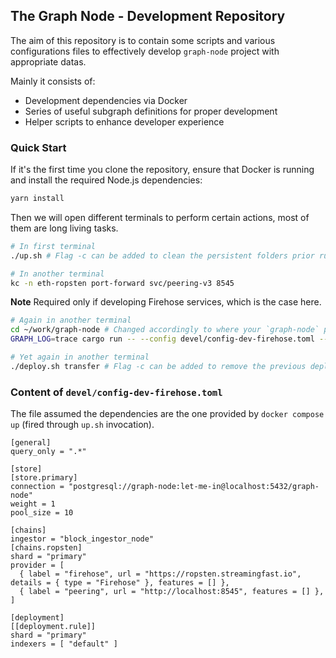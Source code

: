 ## The Graph Node - Development Repository

The aim of this repository is to contain some scripts and various configurations files
to effectively develop `graph-node` project with appropriate datas.

Mainly it consists of:

- Development dependencies via Docker
- Series of useful subgraph definitions for proper development
- Helper scripts to enhance developer experience

### Quick Start

If it's the first time you clone the repository, ensure that Docker is running and install
the required Node.js dependencies:

```bash
yarn install
```

Then we will open different terminals to perform certain actions, most of them are long living
tasks.

```bash
# In first terminal
./up.sh # Flag -c can be added to clean the persistent folders prior running Postgres, IPFS and any similar required services
```

```bash
# In another terminal
kc -n eth-ropsten port-forward svc/peering-v3 8545
```

**Note** Required only if developing Firehose services, which is the case here.

```bash
# Again in another terminal
cd ~/work/graph-node # Changed accordingly to where your `graph-node` project is
GRAPH_LOG=trace cargo run -- --config devel/config-dev-firehose.toml --ipfs "localhost:5001"
```

```bash
# Yet again in another terminal
./deploy.sh transfer # Flag -c can be added to remove the previous deployment if it exists
```

### Content of `devel/config-dev-firehose.toml`

The file assumed the dependencies are the one provided by `docker compose up` (fired through `up.sh` invocation).

```
[general]
query_only = ".*"

[store]
[store.primary]
connection = "postgresql://graph-node:let-me-in@localhost:5432/graph-node"
weight = 1
pool_size = 10

[chains]
ingestor = "block_ingestor_node"
[chains.ropsten]
shard = "primary"
provider = [
  { label = "firehose", url = "https://ropsten.streamingfast.io", details = { type = "Firehose" }, features = [] },
  { label = "peering", url = "http://localhost:8545", features = [] },
]

[deployment]
[[deployment.rule]]
shard = "primary"
indexers = [ "default" ]
```
